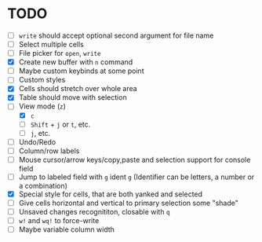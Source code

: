 # TODO
- [ ] `write` should accept optional second argument for file name
- [ ] Select multiple cells
- [ ] File picker for `open`, `write`
- [x] Create new buffer with `n` command
- [ ] Maybe custom keybinds at some point
- [ ] Custom styles
- [x] Cells should stretch over whole area
- [x] Table should move with selection
- [ ] View mode (`z`)
  - [x] `c`
  - [ ] `Shift` + `j` or `t`, etc.
  - [ ] `j`, etc.
- [ ] Undo/Redo
- [ ] Column/row labels
- [ ] Mouse cursor/arrow keys/copy,paste and selection support for console field
- [ ] Jump to labeled field with `g` ident `g` (Identifier can be letters, a number or a combination)
- [x] Special style for cells, that are both yanked and selected
- [ ] Give cells horizontal and vertical to primary selection some "shade"
- [ ] Unsaved changes recognititon, closable with `q`
- [ ] `w!` and `wq!` to force-write
- [ ] Maybe variable column width
